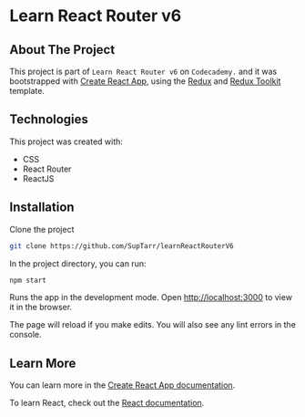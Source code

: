 # Learn React Router v6

## About The Project

This project is part of `Learn React Router v6` on `Codecademy.` and it was bootstrapped with [Create React App](https://github.com/facebook/create-react-app), using the [Redux](https://redux.js.org/) and [Redux Toolkit](https://redux-toolkit.js.org/) template.

## Technologies

This project was created with:

- CSS
- React Router
- ReactJS

## Installation

Clone the project

```sh
git clone https://github.com/SupTarr/learnReactRouterV6
```

In the project directory, you can run:

```sh
npm start
```

Runs the app in the development mode.
Open [http://localhost:3000](http://localhost:3000) to view it in the browser.

The page will reload if you make edits.
You will also see any lint errors in the console.

## Learn More

You can learn more in the [Create React App documentation](https://facebook.github.io/create-react-app/docs/getting-started).

To learn React, check out the [React documentation](https://reactjs.org/).
